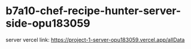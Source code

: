 # b7a10-chef-recipe-hunter-server-side-opu183059

server vercel link: https://project-1-server-opu183059.vercel.app/allData
